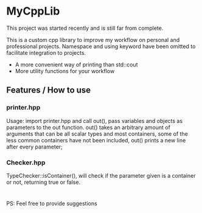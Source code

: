 # MyCppLib

This project was started recently and is still far from complete.

This is a custom cpp library to improve my workflow on personal and professional projects.
Namespace and using keyword have been omitted to facilitate integration to projects.

- A more convenient way of printing than std::cout
- More utility functions for your workflow

## Features / How to use

### printer.hpp

  Usage: import printer.hpp and call out(), pass variables and objects as parameters to the out function.
  out() takes an arbitrary amount of arguments that can be all scalar types and most containers, some of the less common containers have not been included, out() prints a new line after every parameter;
  
### Checker.hpp

  TypeChecker::isContainer(), will check if the parameter given is a container or not, returning true or false.

#
PS: Feel free to provide suggestions
